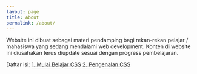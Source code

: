 ```yaml
---
layout: page
title: About
permalink: /about/
---
```


Website ini dibuat sebagai materi pendamping bagi rekan-rekan pelajar / mahasiswa yang sedang mendalami web development. 
Konten di website ini diusahakan terus diupdate sesuai dengan progress pembelajaran. 

Daftar isi:
[1. Mulai Belajar CSS](https://hidayatabisena.github.io/menempatkan-css-styles/ "Mulai Belajar CSS")
[2. Pengenalan CSS](https://hidayatabisena.github.io/pengenalan-css/ "Pengenalan CSS")

